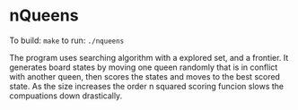 # nQueens

To build:
<code>make</code>
to run:
<code>./nqueens</code>

The program uses searching algorithm with a explored set, and a frontier. It generates board states by moving one queen randomly that is in conflict with another queen, then scores the states and moves to the best scored state. As the size increases the order n squared scoring funcion slows the compuations down drastically.
